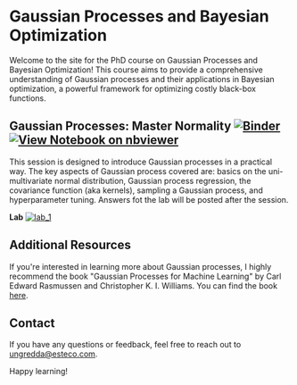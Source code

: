 # Gaussian Processes and Bayesian Optimization

Welcome to the site for the PhD course on Gaussian Processes and Bayesian Optimization! This course aims to provide a comprehensive understanding of Gaussian processes and their applications in Bayesian optimization, a powerful framework for optimizing costly black-box functions.


## Gaussian Processes: Master Normality [![Binder](https://mybinder.org/badge_logo.svg)](https://mybinder.org/v2/gh/JuanUngredda/PhD_course/HEAD?urlpath=%2Fnotebooks%2FGaussian_Processes.ipynb) [![View Notebook on nbviewer](https://img.shields.io/badge/nbviewer-slides%20-green)](https://nbviewer.org/github/JuanUngredda/PhD_course/blob/main/Gaussian_Processes.ipynb)

This session is designed to introduce Gaussian processes in a practical way. The key aspects of Gaussian process covered are: basics on the uni-multivariate normal distribution, Gaussian process regression, the covariance function (aka kernels), sampling a Gaussian process, and hyperparameter tuning. Answers fot the lab will be posted after the session.

**Lab** [![lab_1](https://colab.research.google.com/assets/colab-badge.svg)](https://colab.research.google.com/drive/1-JT5nZmXHOzYBxH6-wTCrHVZUexuJ6BG?usp=sharing)


## Additional Resources


If you're interested in learning more about Gaussian processes, I highly recommend the book "Gaussian Processes for Machine Learning" by Carl Edward Rasmussen and Christopher K. I. Williams. You can find the book [here](https://gaussianprocess.org/gpml/chapters/RW.pdf).



## Contact

If you have any questions or feedback, feel free to reach out to [ungredda@esteco.com](mailto:ungredda@esteco.com).

Happy learning!
